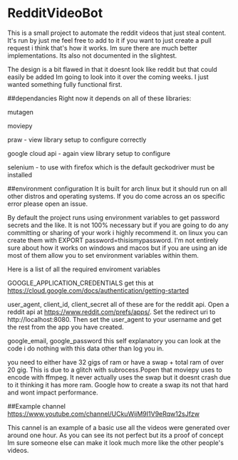 # RedditVideoBot
This is a small project to automate the reddit videos that just steal content.
It's run by just me feel free to add to it if you want to just create a pull request i think that's how it works.
Im sure there are much better implementations. Its also not documented in the slightest. 

The design is a bit flawed in that it doesnt look like reddit but that could easily be added Im going to look into it over the coming weeks. I just wanted something fully functional first.

##dependancies
Right now it depends on all of these libraries:

mutagen

moviepy

praw - view library setup to configure correctly

google cloud api - again view library setup to configure

selenium - to use with firefox which is the default geckodriver must be installed

##environment configuration
It is built for arch linux but it should run on all other distros and operating systems. If you do come across an os specific error please open an issue.

By default the project runs using environment variables to get password secrets and the like. 
It is not 100% necessary but if you are going to do any committing or sharing of your work i highly recommend it. on linux you can create them with EXPORT password=thisismypassword. 
I'm not entirely sure about how it works on windows and macos but if you are using an ide most of them allow you to set environment variables within them.

Here is a list of all the required enviroment variables

GOOGLE_APPLICATION_CREDENTIALS get this at https://cloud.google.com/docs/authentication/getting-started

user_agent, client_id, client_secret all of these are for the reddit api. Open a reddit api at https://www.reddit.com/prefs/apps/. 
Set the redirect uri to http://localhost:8080. Then set the user_agent to your username and get the rest from the app you have created.  

google_email, google_password this self explanatory you can look at the code i do nothing with this data other than log you in.

you need to either have 32 gigs of ram or have a swap + total ram of over 20 gig. This is due to a glitch with subrocess.Popen that moviepy uses to encode with ffmpeg. It never actually uses the swap but it doesnt crash due to it thinking it has more ram.
Google how to create a swap its not that hard and wont impact performance.

##Example channel
https://www.youtube.com/channel/UCkuWijM9I1V9eRqw12sJfzw

This cannel is an example of a basic use all the videos were generated over around one hour. As you can see its not perfect but its a proof of concept Im sure someone else can make it look much more like the other people's videos.